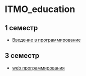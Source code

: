 # ITMO_education

## 1 семестр

 * [Введение в программирование](prog-intro)

## 3 семестр

 * [web программирования](web-development)
